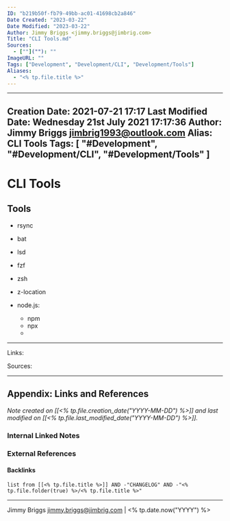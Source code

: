 ```yaml
---
ID: "b219b50f-fb79-49bb-ac01-41698cb2a846"
Date Created: "2023-03-22"
Date Modified: "2023-03-22"
Author: Jimmy Briggs <jimmy.briggs@jimbrig.com>
Title: "CLI Tools.md"
Sources: 
  - [""](""): ""
ImageURL: ""
Tags: ["Development", "Development/CLI", "Development/Tools"]
Aliases:
  - "<% tp.file.title %>"
---
```


---
Creation Date: 2021-07-21 17:17
Last Modified Date: Wednesday 21st July 2021 17:17:36
Author: Jimmy Briggs <jimbrig1993@outlook.com>
Alias: CLI Tools
Tags:
  [
    "#Development",
    "#Development/CLI",
    "#Development/Tools"
  ]
---

# CLI Tools

## Tools

- rsync
- bat
- lsd
- fzf
- zsh

- z-location

- node.js:
	- npm
	- npx
	- 


***

Links: 

Sources:




***

## Appendix: Links and References

*Note created on [[<% tp.file.creation_date("YYYY-MM-DD") %>]] and last modified on [[<% tp.file.last_modified_date("YYYY-MM-DD") %>]].*

### Internal Linked Notes

### External References

#### Backlinks

```dataview
list from [[<% tp.file.title %>]] AND -"CHANGELOG" AND -"<% tp.file.folder(true) %>/<% tp.file.title %>"
```


***

Jimmy Briggs <jimmy.briggs@jimbrig.com> | <% tp.date.now("YYYY") %>